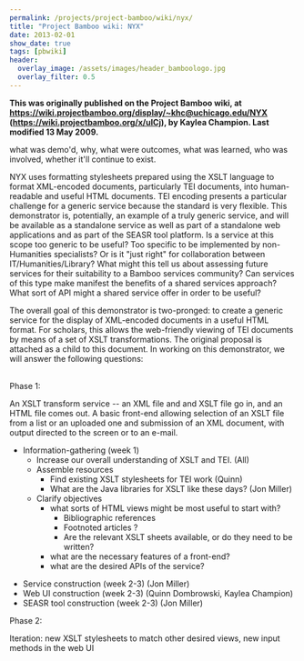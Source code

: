 ```yaml
---
permalink: /projects/project-bamboo/wiki/nyx/
title: "Project Bamboo wiki: NYX"
date: 2013-02-01
show_date: true
tags: [pbwiki]
header:
  overlay_image: /assets/images/header_bamboologo.jpg
  overlay_filter: 0.5
---
```

<p><strong>This was originally published on the Project Bamboo wiki, at <a href="https://wiki.projectbamboo.org/display/~khc@uchicago.edu/NYX">https://wiki.projectbamboo.org/display/~khc@uchicago.edu/NYX</a> (<a href="https://wiki.projectbamboo.org/x/uICj">https://wiki.projectbamboo.org/x/uICj</a>), by Kaylea Champion. Last modified 13 May 2009.</strong></p>
<p>what was demo'd, why, what were outcomes, what was learned, who was involved, whether it'll continue to exist.<br class="atl-forced-newline" /></p>
<p>NYX uses formatting stylesheets prepared using the XSLT language to format XML-encoded documents, particularly TEI documents, into human-readable and useful HTML documents. TEI encoding presents a particular challenge for a generic service because the standard is very flexible. This demonstrator is, potentially, an example of a truly generic service, and will be available as a standalone service as well as part of a standalone web applications and as part of the SEASR tool platform. Is a service at this scope too generic to be useful? Too specific to be implemented by non-Humanities specialists? Or is it "just right" for collaboration between IT/Humanities/Library? What might this tell us about assessing future services for their suitability to a Bamboo services community? Can services of this type make manifest the benefits of a shared services approach? What sort of API might a shared service offer in order to be useful?<br class="atl-forced-newline" /></p>
<p>The overall goal of this demonstrator is two-pronged: to create a generic service for the display of XML-encoded documents in a useful HTML format. For scholars, this allows the web-friendly viewing of TEI documents by means of a set of XSLT transformations. The original proposal is attached as a child to this document. In working on this demonstrator, we will answer the following questions:<br />
<br class="atl-forced-newline" /></p>
<div class="code panel" style="border-width: 1px;">
<div class="codeContent panelContent">
<script type="syntaxhighlighter" class="theme: Confluence; brush: java; gutter: false">
<!--//--><![CDATA[// ><!--
<![CDATA[Is a service at this scope too generic to be useful? Too specific to be implemented by non-Humanities specialists? Or is it "just right"?

What might  this tell us about assessing future services for their suitability to a Bamboo services community?

Can services of this type make manifest the benefits of a shared services approach?

What sort of API might a shared service offer in order to be useful?]]]]><![CDATA[>
//--><!]]>
</script></div>
</div>
<p> Phase 1:</p>
<p>An XSLT transform service -- an XML file and and XSLT file go in, and an HTML file comes out. A basic front-end allowing selection of an XSLT file from a list or an uploaded one and submission of an XML document, with output directed to the screen or to an e-mail.</p>
<ul>
<li>Information-gathering (week 1)
<ul>
<li>Increase our overall understanding of XSLT and TEI. (All)</li>
<li>Assemble resources
<ul>
<li>Find existing XSLT stylesheets for TEI work (Quinn)</li>
<li>What are the Java libraries for XSLT like these days? (Jon Miller)</li>
</ul>
</li>
<li>Clarify objectives
<ul>
<li>what sorts of HTML views might be most useful to start with?
<ul>
<li>Bibliographic references</li>
<li>Footnoted articles ?</li>
<li>Are the relevant XSLT sheets available, or do they need to be written?</li>
</ul>
</li>
<li>what are the necessary features of a front-end?</li>
<li>what are the desired APIs of the service?</li>
</ul>
</li>
</ul>
</li>
</ul>
<ul>
<li>Service construction (week 2-3) (Jon Miller)</li>
<li>Web UI construction (week 2-3) (Quinn Dombrowski, Kaylea Champion)</li>
<li>SEASR tool construction (week 2-3) (Jon Miller)</li>
</ul>
<p>Phase 2:</p>
<p>Iteration: new XSLT stylesheets to match other desired views, new input methods in the web UI<br class="atl-forced-newline" /></p>
